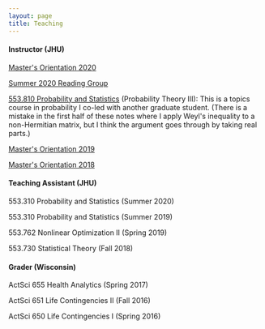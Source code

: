 ```yaml
---
layout: page
title: Teaching
---
```

<h4>Instructor (JHU)</h4>

[Master's Orientation 2020](fm2020.html)

[Summer 2020 Reading Group](reading_group.html)

[553.810 Probability and Statistics](../assets/RMT_notes.pdf) (Probability Theory III): This is a topics course in probability I co-led with another graduate student. (There is a mistake in the first half of these notes where I apply Weyl's inequality to a non-Hermitian matrix, but I think the argument goes through by taking real parts.)

[Master's Orientation 2019](fm2019.html)

[Master's Orientation 2018](fm2018.html)


<h4>Teaching Assistant (JHU)</h4>

553.310 Probability and Statistics (Summer 2020)

553.310 Probability and Statistics (Summer 2019)

553.762 Nonlinear Optimization II (Spring 2019)

553.730 Statistical Theory (Fall 2018)


<h4>Grader (Wisconsin)</h4>

ActSci 655 Health Analytics (Spring 2017)

ActSci 651 Life Contingencies II (Fall 2016)

ActSci 650 Life Contingencies I (Spring 2016)

